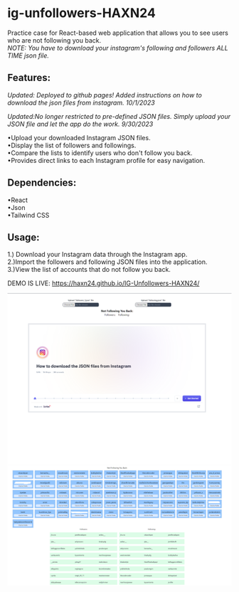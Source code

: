 # ig-unfollowers-HAXN24

Practice case for React-based web application that allows you to see users who are not following you back.\
*NOTE: You have to download your instagram's following and followers ALL TIME json file.*

<h2>Features:</h2>

*Updated: Deployed to github pages! Added instructions on how to download the json files from instagram. 10/1/2023*

*Updated:No longer restricted to pre-defined JSON files. Simply upload your
JSON file and let the app do the work. 9/30/2023*

•Upload your downloaded Instagram JSON files.\
•Display the list of followers and followings.\
•Compare the lists to identify users who don't follow you back.\
•Provides direct links to each Instagram profile for easy navigation.

<h2>Dependencies:</h2>

•React\
•Json\
•Tailwind CSS

<h2>Usage:</h2>

1.) Download your Instagram data through the Instagram app.\
2.)Import the followers and following JSON files into the application.\
3.)View the list of accounts that do not follow you back.

DEMO IS LIVE: https://haxn24.github.io/IG-Unfollowers-HAXN24/

![demo2.png](src%2Fassets%2Fdemo2.png)
![demo.png](src%2Fassets%2Fdemo.png)
